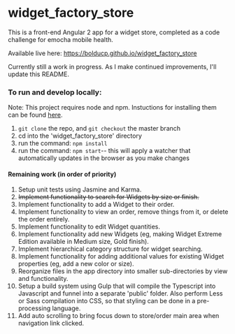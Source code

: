 # widget_factory_store
This is a front-end Angular 2 app for a widget store, completed as a code challenge for emocha mobile health.

Available live here: https://bolducp.github.io/widget_factory_store

Currently still a work in progress. As I make continued improvements, I'll update this README.

### To run and develop locally:
Note: This project requires node and npm. Instuctions for installing them can be found [here](https://docs.npmjs.com/getting-started/installing-node).

1. `git clone` the repo, and `git checkout` the master branch
2. cd into the 'widget_factory_store' directory
3. run the command: `npm install`
4. run the command: `npm start`-- this will apply a watcher that automatically updates in the browser as you make changes

#### Remaining work (in order of priority)
1. Setup unit tests using Jasmine and Karma. 
2. ~~Implement functionality to search for Widgets by size or finish.~~
3. Implement functionality to add a Widget to their order.
4. Implement functionality to view an order, remove things from it, or delete the order entirely.
5. Implement functionality to edit Widget quantities.
6. Implement functionality add new Widgets (eg, making Widget Extreme Edition available in Medium size, Gold finish).
7. Implement hierarchical category structure for widget searching.
8. Implement functionality for adding additional values for existing Widget properties (eg, add a new color or size).
9. Reorganize files in the app directory into smaller sub-directories by view and functionality.
10. Setup a build system using Gulp that will compile the Typescript into Javascript and funnel into a separate 'public' folder. Also perform Less or Sass compilation into CSS, so that styling can be done in a pre-processing language.
11. Add auto scrolling to bring focus down to store/order main area when navigation link clicked.




